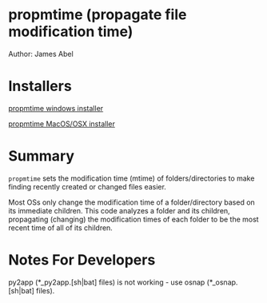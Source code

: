 # propmtime (propagate file modification time) #
Author: James Abel

# Installers #

[propmtime windows installer](https://s3.amazonaws.com/abel.co/propmtime/propmtime_installer.exe)

[propmtime MacOS/OSX installer](https://s3.amazonaws.com/abel.co/propmtime/propmtime_installer.pkg)

# Summary #

`propmtime` sets the modification time (mtime) of folders/directories to make finding recently 
created or changed files easier.

Most OSs only change the modification time of a folder/directory based on its
immediate children.  This code analyzes a folder and its children, propagating (changing) the
modification times of each folder to be the most recent time of all of its children.

# Notes For Developers #

py2app (\*_py2app.[sh|bat] files) is not working - use osnap (\*_osnap.[sh|bat] files).
